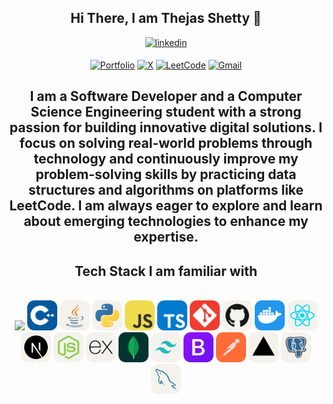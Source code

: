 <div align="center">
<h2> Hi There, I am Thejas Shetty 👋</h2>
<a href="https://www.linkedin.com/in/thejas-b-shetty-078254252/" target="_blank">
<img src=https://img.shields.io/badge/linkedin-%2300acee.svg?color=405DE6&style=for-the-badge&logo=linkedin&logoColor=white alt=linkedin style="margin-bottom: 5px;" />
</a>

[![Portfolio](https://img.shields.io/badge/Portfolio-%23000000.svg?style=for-the-badge&logo=vercel&logoColor=white)](https://thejasshetty.vercel.app/)
[![X](https://img.shields.io/badge/X-%23000000.svg?style=for-the-badge&logo=X&logoColor=white)](https://x.com/Thejas_shetty17)
[![LeetCode](https://img.shields.io/badge/LeetCode-000000?style=for-the-badge&logo=LeetCode&logoColor=#d16c06)](https://leetcode.com/u/Thejasbshetty/)
[![Gmail](https://img.shields.io/badge/Gmail-D14836?style=for-the-badge&logo=gmail&logoColor=white)](mailto:thejasbshetty@gmail.com)
<!--[![Codeforces](https://img.shields.io/badge/Codeforces-445f9d?style=for-the-badge&logo=Codeforces&logoColor=white)](https://codeforces.com/profile/sur)-->


## I am a Software Developer and a Computer Science Engineering student with a strong passion for building innovative digital solutions. I focus on solving real-world problems through technology and continuously improve my problem-solving skills by practicing data structures and algorithms on platforms like LeetCode. I am always eager to explore and learn about emerging technologies to enhance my expertise.


<!--[![Nithin's GitHub stats](https://github-readme-stats.vercel.app/api?username=nithin1729s&show_icons=true&theme=dracula&count_private=true)](https://github.com/nithin1729s/github-readme-stats)-->
<!--![Top Langs](https://github-readme-stats.vercel.app/api/top-langs/?username=nithin1729s&layout=compact&theme=dracula)
<br/>-->
</div>

<div align="center">

## Tech Stack I am familiar with

<br />
<img src="https://img.icons8.com/color/48/null/c-programming.png"/>
<img src="./icons/CPP.svg" width="48"> 
<img src="./icons/Java-Light.svg" width="48"> 
<img src="./icons/Python-Light.svg" width="48"> 
<!-- <img src="./icons/GoLang.svg" width="48">  -->
<img src="./icons/JavaScript.svg" width="48"> 
<img src="./icons/TypeScript.svg" width="48"> 

<img src="./icons/Git.svg" width="48"> 
<img src="./icons/Github-Light.svg" width="48"> 
<img src="./icons/Docker.svg" width="48"> 
<!-- <img src="./icons/Kubernetes.svg" width="48">  -->
<!-- <img src="./icons/GCP-Light.svg" width="48">  -->
<!-- <img src="./icons/Spring-Light.svg" width="48">  -->
<img src="./icons/React-Light.svg" width="48"> 
<img src="./icons/NextJS-Light.svg" width="48"> 
<img src="./icons/NodeJS-Light.svg" width="48"> 
<img src="./icons/ExpressJS-Light.svg" width="48"> 
<img src="./icons/MongoDB.svg" width="48"> 
<!-- <img src="./icons/Redis-Light.svg" width="48">  -->
<!-- <img src="./icons/RabbitMQ-Light.svg" width="48"> 
<img src="./icons/Nginx.svg" width="48"> 
<img src="./icons/Redux.svg" width="48">  -->
<img src="./icons/TailwindCSS-Light.svg" width="48"> 
<img src="./icons/Bootstrap.svg" width="48"> 
<img src="./icons/Postman.svg" width="48"> 
<img src="./icons/Vercel-Light.svg" width="48"> 
<img src="./icons/PostgreSQL-Light.svg" width="48"> 
<img src="./icons/MySQL-Light.svg" width="48"> 

<!--<img src="https://img.icons8.com/color/48/null/sass.png"/>-->
<!--<img src="https://img.icons8.com/color/48/null/figma--v1.png"/>-->
<!--<img src="https://img.icons8.com/external-tal-revivo-color-tal-revivo/48/null/external-postman-is-the-only-complete-api-development-environment-logo-color-tal-revivo.png"/>-->
<!--<img src="https://img.icons8.com/external-tal-revivo-shadow-tal-revivo/48/null/external-d3js-a-javascript-library-for-producing-dynamic-interactive-data-visualizations-in-web-browsers-logo-shadow-tal-revivo.png"/>-->
<!--<img src="https://upload.wikimedia.org/wikipedia/commons/thumb/c/c6/P5.js_icon.svg/2048px-P5.js_icon.svg.png" width="48"/>-->

</div>
